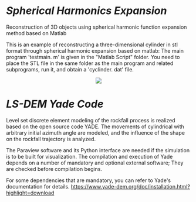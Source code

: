 # ***Spherical Harmonics Expansion***

Reconstruction of 3D objects using spherical harmonic function expansion method based on Matlab

This is an example of reconstructing a three-dimensional cylinder in stl format through spherical harmonic expansion based on matlab:
The main program 'testmain. m' is given in the "Matlab Script" folder. You need to place the STL file in the same folder as the main program and related subprograms, run it, and obtain a 'cyclinder. dat' file.
<div align=center><img src="https://github.com/JiabaoCottage/SHE-and-LS-DEM/blob/master/SPH/Image/cylinder.jpg">
</div>

# ***LS-DEM Yade Code***

Level set discrete element modeling of the rockfall process is realized based on the open source code YADE. The movements of cylindrical with arbitrary initial azimuth angle are modeled, and the influence of the shape on the rockfall trajectory is analyzed.

The Paraview software and its Python interface are needed if the simulation is to be built for visualization. The compilation and execution of Yade depends on a number of mandatory and optional external software; They are checked before compilation begins. 

For some dependencies that are mandatory, you can refer to Yade's documentation for details. https://www.yade-dem.org/doc/installation.html?highlight=download
